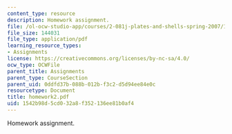 ```yaml
---
content_type: resource
description: Homework assignment.
file: /ol-ocw-studio-app/courses/2-081j-plates-and-shells-spring-2007/1542b98d5cd032a8f352136ee81b0af4_homework2.pdf
file_size: 144031
file_type: application/pdf
learning_resource_types:
- Assignments
license: https://creativecommons.org/licenses/by-nc-sa/4.0/
ocw_type: OCWFile
parent_title: Assignments
parent_type: CourseSection
parent_uid: 0ddfd37b-088b-012b-f3c2-d5d94ee84e0c
resourcetype: Document
title: homework2.pdf
uid: 1542b98d-5cd0-32a8-f352-136ee81b0af4
---
```

Homework assignment.
